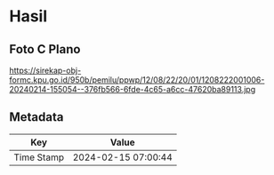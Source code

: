 # Hasil

## Foto C Plano

https://sirekap-obj-formc.kpu.go.id/950b/pemilu/ppwp/12/08/22/20/01/1208222001006-20240214-155054--376fb566-6fde-4c65-a6cc-47620ba89113.jpg


## Metadata

| Key        | Value               |
| ---------- | ------------------- |
| Time Stamp | 2024-02-15 07:00:44 |




